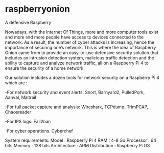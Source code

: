 # raspberryonion
A defensive Raspberry

Nowadays, with the Internet Of Things, more and more computer tools exist and more and more people have access to devices connected to the network. 
As a result, the number of cyber attacks is increasing, hence the importance of securing one’s network. 
This is where the idea of Raspberry Onion came from to provide an easy-to-use defensive security solution that includes an intrusion detection system, 
malicious traffic detection and the ability to capture and analyze network traffic, all on a Raspberry Pi 4 to ensure the security of a home network.

Our solution includes a dozen tools for network security on a Raspberry Pi 4 which are : 

-For network security and event alerts:
Snort, Barnyard2, PulledPork, Aanval, Maltrail

-For full packet capture and analysis:
Wireshark, TCPdump, TrimPCAP, Chaosreader

-For IPS logs:
Fail2ban

-For cyber operations.
Cyberchef

System requirements:
Model : Raspberry Pi 4
RAM : 4-8 Go
Processor : 64 bits
Memory : 128 bits
Architecture : ARM
Distribution : Raspberry Pi OS
